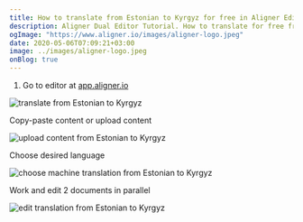 ```yaml
---
title: How to translate from Estonian to Kyrgyz for free in Aligner Editor
description: Aligner Dual Editor Tutorial. How to translate for free from Estonian to Kyrgyz. Aligner is multilingual document management platform. 
ogImage: "https://www.aligner.io/images/aligner-logo.jpeg"
date: 2020-05-06T07:09:21+03:00
image: ../images/aligner-logo.jpeg
onBlog: true
---
```


1. Go to editor at [app.aligner.io](https://app.aligner.io "Aligner App web page")

![translate from Estonian to Kyrgyz](../aligner-blank-editor.jpeg "translate from Estonian to Kyrgyz")

Copy-paste content or upload content

![upload content from Estonian to Kyrgyz](../aligner-uploaded-document.jpeg "upload content from Estonian to Kyrgyz")

Choose desired language

![choose machine translation from Estonian to Kyrgyz](../aligner-language-dropdown.jpeg "choose machine translation from Estonian to Kyrgyz")

Work and edit 2 documents in parallel

![edit translation from Estonian to Kyrgyz](../aligner-double-sitded-editor.jpeg "edit translation from Estonian to Kyrgyz")


